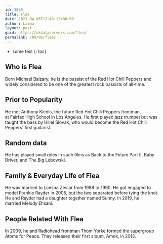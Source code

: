 ```yaml
---
id: 3885
title: Flea
date: 2021-04-06T12:48:12+00:00
author: Laima
layout: post
guid: https://ukdataservers.com/flea/
permalink: /04/06/flea/
---
```


* some text
{: toc}


## Who is Flea
                  
                  
                  
Born Michael Balzary, he is the bassist of the Red Hot Chili Peppers and widely considered to be one of the greatest rock bassists of all-time.
                  
              
            
              
            
                
                
                
## Prior to Popularity
                  
                  
                  
He met Anthony Kiedis, the future Red Hot Chili Peppers frontman, at Fairfax High School in Los Angeles. He first played jazz trumpet but was taught the bass by Hillel Slovak, who would become the Red Hot Chili Peppers&#8217; first guitarist.
                  
              
            
              
            
                
                
                
## Random data
                  
                  
                  
He has played small roles in such films as Back to the Future Part II, Baby Driver, and The Big Lebowski. 
                  
              
            
              
            
                
                
                
## Family & Everyday Life of Flea
                  
                  
                  
He was married to Loesha Zeviar from 1988 to 1990. He got engaged to model Frankie Rayder in 2005, but the two separated before tying the knot. He and Rayder had a daughter together named Sunny. In 2019, he married Melody Ehsani. 
                  
              
            
              
            
                
                
                
## People Related With Flea
                  
                  
                  
In 2009, he and Radiohead frontman Thom Yorke formed the supergroup Atoms for Peace. They released their first album, Amok, in 2013.
                  
              
            
              
            
                
              
            
              
              
            
            
              
            
          
          
          